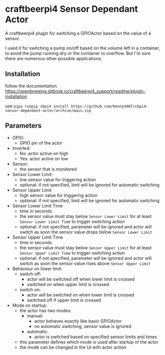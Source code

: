 # craftbeerpi4 Sensor Dependant Actor
A craftbeerpi4 plugin for switching a GPIOActor based on the value of a sensor.

I used it for switching a pump on/off based on the volume left in a container, to avoid the pump running dry or the container to overflow. 
But I'm sure there are numerous other possible applications.

## Installation
follow the documentation <https://openbrewing.gitbook.io/craftbeerpi4_support/readme/plugin-installation>

use `pipx runpip cbpi4 install https://github.com/Kenny4487/cbpi4-sensor-dependant-actor/archive/main.zip`


## Parameters
- GPIO:
  - GPIO pin of the actor
- Inverted:
  - No: actor active on high
  - Yes: actor active on low
- Sensor:
  - the sensor that is monitored
- Sensor Lower Limit:
  - low sensor value for triggering action
  - optional: if not specified, limit will be ignored for automatic switching
- Sensor Upper Limit
  - high sensor value for triggering action
  - optional: if not specified, limit will be ignored for automatic switching
- Sensor Lower Limit Time
  - time in seconds
  - the sensor value must stay below `Sensor Lower Limit` for at least `Sensor Lower Limit Time` to trigger switching action
  - optional: if not specified, parameter will be ignored and actor will switch as soon the sensor value drops below `Sensor Lower Limit`
- Sensor Upper Limit Time
  - time in seconds
  - the sensor value must stay below `Sensor Upper Limit` for at least `Sensor Upper Limit Time` to trigger switching action
  - optional: if not specified, parameter will be ignored and actor will switch as soon the sensor value rises above `Sensor Upper Limit`
- Behaviour on lower limit:
  - switch off:
    - actor will be switched off when lower limit is crossed
    - switched on when upper limit is crossed
  - switch on:
    - actor will be switched on when lower limit is crossed
    - switched off if upper limit is crossed
- Mode on startup:
  - the actor has two modes:
    - manual:
      - actor behaves exactly like basic GPIOActor
      - no automatic switching, sensor value is ignored    
    - automatic:
      - actor is switched based on specified sensor limits and times
  - this parameter defines which mode is used after startup of the actor
  - the mode can be changed in the UI with actor action
